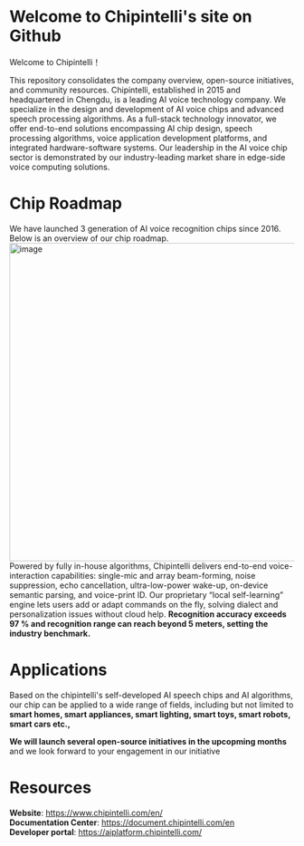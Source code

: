 # Welcome to Chipintelli's site on Github

Welcome to Chipintelli！ 

This repository consolidates the company overview, open-source initiatives, and community resources.
Chipintelli, established in 2015 and headquartered in Chengdu, is a leading AI voice technology company. We specialize in the design and development of AI voice chips and advanced speech processing algorithms. As a full-stack technology innovator, we offer end-to-end solutions encompassing AI chip design, speech processing algorithms, voice application development platforms, and integrated hardware-software systems. Our leadership in the AI voice chip sector is demonstrated by our industry-leading market share in edge-side voice computing solutions.

# Chip Roadmap
We have launched 3 generation of AI voice recognition chips since 2016. Below is an overview of our chip roadmap. 
<img width="1000" height="562" alt="image" src="https://github.com/user-attachments/assets/bb1356f9-7342-4f86-a825-bbc08ea283d8" />
Powered by fully in-house algorithms, Chipintelli delivers end-to-end voice-interaction capabilities: single-mic and array beam-forming, noise suppression, echo cancellation, ultra-low-power wake-up, on-device semantic parsing, and voice-print ID. Our proprietary “local self-learning” engine lets users add or adapt commands on the fly, solving dialect and personalization issues without cloud help.
**Recognition accuracy exceeds 97 % and recognition range can reach beyond 5 meters, setting the industry benchmark.**

# Applications 
Based on the chipintelli's self-developed AI speech chips and AI algorithms, our chip can be applied to a wide range of fields, including but not limited to **smart homes, smart appliances, smart lighting, smart toys, smart robots, smart cars etc.,**

**We will launch several open-source initiatives in the upcopming months** and we look forward to your engagement in our initiative

# Resources
**Website**: https://www.chipintelli.com/en/ <br>
**Documentation Center**: https://document.chipintelli.com/en  <br>
**Developer portal**: https://aiplatform.chipintelli.com/  <br>
